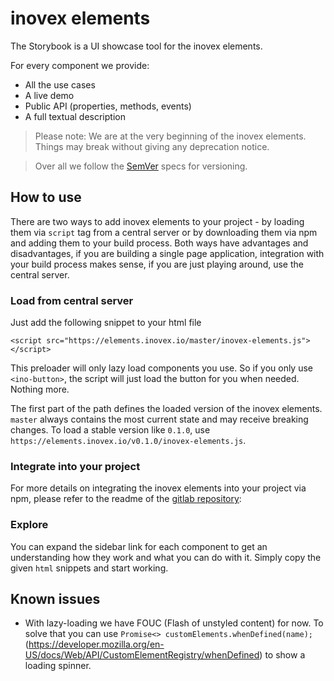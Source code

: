 # inovex elements

The Storybook is a UI showcase tool for the inovex elements.

For every component we provide:

* All the use cases
* A live demo
* Public API (properties, methods, events)
* A full textual description

> Please note: We are at the very beginning of the inovex elements. Things may break without giving any deprecation notice.

> Over all we follow the [SemVer](https://semver.org/) specs for versioning.

## How to use

There are two ways to add inovex elements to your project - by loading them via `script` tag from a central server or by
downloading them via npm and adding them to your build process. Both ways have advantages and disadvantages, if you are
building a single page application, integration with your build process makes sense, if you are just playing around, use
the central server.

### Load from central server

Just add the following snippet to your html file

```
<script src="https://elements.inovex.io/master/inovex-elements.js"></script>
```

This preloader will only lazy load components you use. So if you only use `<ino-button>`, the script will just load the
button for you when needed. Nothing more.

The first part of the path defines the loaded version of the inovex elements. `master` always contains the most current
state and may receive breaking changes. To load a stable version like `0.1.0`, use `https://elements.inovex.io/v0.1.0/inovex-elements.js`.

### Integrate into your project

For more details on integrating the inovex elements into your project via npm, please refer to the readme of the [gitlab repository](https://gitlab.inovex.de/inovex-elements):

### Explore

You can expand the sidebar link for each component to get an understanding how they work and what you can do with it. Simply copy the given `html` snippets and start working.

## Known issues

* With lazy-loading we have FOUC (Flash of unstyled content) for now. To solve that you can use `Promise<> customElements.whenDefined(name);` (https://developer.mozilla.org/en-US/docs/Web/API/CustomElementRegistry/whenDefined) to show a loading spinner.

<!-- STORY -->
